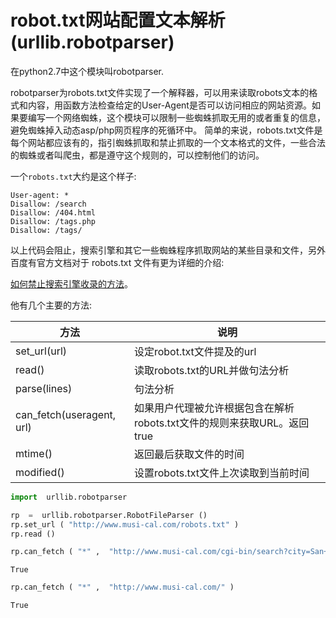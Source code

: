 
# robot.txt网站配置文本解析(urllib.robotparser)

在python2.7中这个模块叫robotparser.

robotparser为robots.txt文件实现了一个解释器，可以用来读取robots文本的格式和内容，用函数方法检查给定的User-Agent是否可以访问相应的网站资源。如果要编写一个网络蜘蛛，这个模块可以限制一些蜘蛛抓取无用的或者重复的信息，避免蜘蛛掉入动态asp/php网页程序的死循环中。
简单的来说，robots.txt文件是每个网站都应该有的，指引蜘蛛抓取和禁止抓取的一个文本格式的文件，一些合法的蜘蛛或者叫爬虫，都是遵守这个规则的，可以控制他们的访问。

一个`robots.txt`大约是这个样子:

    User-agent: *
    Disallow: /search
    Disallow: /404.html
    Disallow: /tags.php
    Disallow: /tags/
    
    
以上代码会阻止，搜索引擎和其它一些蜘蛛程序抓取网站的某些目录和文件，另外百度有官方文档对于 robots.txt 文件有更为详细的介绍:

[如何禁止搜索引擎收录的方法](http://help.baidu.com/question?prod_en=search&class=%BD%FB%D6%B9%CB%D1%CB%F7%D2%FD%C7%E6%CA%D5%C2%BC%B5%C4%B7%BD%B7%A8)。

他有几个主要的方法:

方法|说明
---|---
set_url(url)| 设定robot.txt文件提及的url
read()|读取robots.txt的URL并做句法分析
parse(lines)|句法分析
can_fetch(useragent, url)|如果用户代理被允许根据包含在解析robots.txt文件的规则来获取URL。返回true
mtime()|返回最后获取文件的时间
modified()|设置robots.txt文件上次读取到当前时间


```python
import  urllib.robotparser 
```


```python
rp  =  urllib.robotparser.RobotFileParser () 
rp.set_url ( "http://www.musi-cal.com/robots.txt" ) 
rp.read () 
```


```python
rp.can_fetch ( "*" ,  "http://www.musi-cal.com/cgi-bin/search?city=San+Francisco" ) 
```




    True




```python
rp.can_fetch ( "*" ,  "http://www.musi-cal.com/" ) 
```




    True


